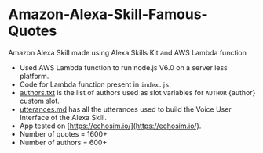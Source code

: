 # Amazon-Alexa-Skill-Famous-Quotes
Amazon Alexa Skill made using Alexa Skills Kit and AWS Lambda function

- Used AWS Lambda function to run node.js V6.0 on a server less platform.
- Code for Lambda function present in `index.js`.
- [authors.txt](./authors.txt) is the list of authors used as slot variables for `AUTHOR` {author} custom slot.
- [utterances.md](./utterances.md) has all the utterances used to build the Voice User Interface of the Alexa Skill.
- App tested on [https://echosim.io/](https://echosim.io/).
- Number of quotes = 1600+
- Number of authors = 600+
